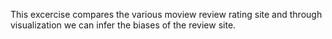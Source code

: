 This excercise compares the various moview review rating site and through visualization we can infer the biases of the review site.
